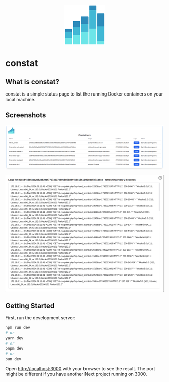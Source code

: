 <p align="center">
  <img alt="constat Logo" src="public/constat-logo.png" height="128" width="128">
</p>

# **constat**

## What is constat?
constat is a simple status page to list the running Docker containers on your local machine.

## Screenshots

![Main page](screenshots/main.png)

![Log viewer](screenshots/logs.png)

## Getting Started

First, run the development server:

```bash
npm run dev
# or
yarn dev
# or
pnpm dev
# or
bun dev
```

Open [http://localhost:3000](http://localhost:3000) with your browser to see the result. The port might be different if you have another Next project running on 3000.


